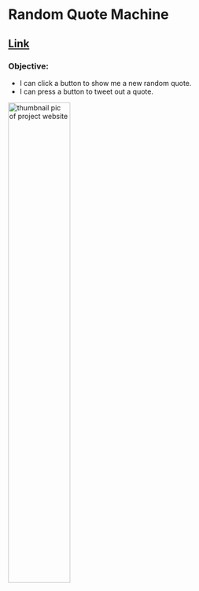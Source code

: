 # Random Quote Machine  

 ## [Link](https://jpacsai.github.io/freeCodeCamp/IntermediateProjects/QuoteMachine/)

### Objective:  
- I can click a button to show me a new random quote.
- I can press a button to tweet out a quote.

<img src="https://i.imgur.com/XoHaEIM.jpg" alt="thumbnail pic of project website"  width="50%" height="50%">
